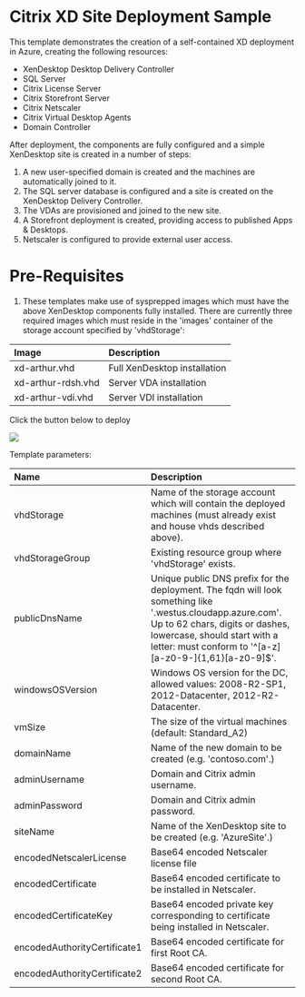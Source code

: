 # Citrix XD Site Deployment Sample

This template demonstrates the creation of a self-contained XD deployment in Azure, creating the following resources:

* XenDesktop Desktop Delivery Controller
* SQL Server
* Citrix License Server
* Citrix Storefront Server
* Citrix Netscaler
* Citrix Virtual Desktop Agents
* Domain Controller

After deployment, the components are fully configured and a simple XenDesktop site is created in a number of steps:

1. A new user-specified domain is created and the machines are automatically joined to it.
2. The SQL server database is configured and a site is created on the XenDesktop Delivery Controller.
3. The VDAs are provisioned and joined to the new site.
4. A Storefront deployment is created, providing access to published Apps & Desktops.
5. Netscaler is configured to provide external user access.

# Pre-Requisites

1) These templates make use of sysprepped images which must have the above XenDesktop components fully installed. There are currently three required images which must reside in the 'images' container of the storage account specified by 'vhdStorage':

| Image   | Description    |
|:--- |:---|
xd-arthur.vhd | Full XenDesktop installation
xd-arthur-rdsh.vhd | Server VDA installation
xd-arthur-vdi.vhd | Server VDI installation

Click the button below to deploy

<a href="https://portal.azure.com/#create/Microsoft.Template/uri/https%3A%2F%2Fraw.githubusercontent.com%2Falexstoddard%2Fazure-quickstart-templates%2Fmaster%2Fcitrix-xd-site%2Fcitrix-xd.json" target="_blank">
    <img src="http://azuredeploy.net/deploybutton.png"/>
</a>

Template parameters:

| Name   | Description    |
|:--- |:---|
| vhdStorage | Name of the storage account which will contain the deployed machines (must already exist and house vhds described above). |
| vhdStorageGroup | Existing resource group where 'vhdStorage' exists. |
| publicDnsName | Unique public DNS prefix for the deployment. The fqdn will look something like '<dnsname>.westus.cloudapp.azure.com'. Up to 62 chars, digits or dashes, lowercase, should start with a letter: must conform to '^[a-z][a-z0-9-]{1,61}[a-z0-9]$'. |
| windowsOSVersion | Windows OS version for the DC, allowed values: 2008-R2-SP1, 2012-Datacenter, 2012-R2-Datacenter. |
| vmSize | The size of the virtual machines (default: Standard_A2) |
| domainName | Name of the new domain to be created (e.g. 'contoso.com'.) |
| adminUsername | Domain and Citrix admin username. |
| adminPassword | Domain and Citrix admin password. |
| siteName | Name of the XenDesktop site to be created (e.g. 'AzureSite'.) |
| encodedNetscalerLicense | Base64 encoded Netscaler license file |
| encodedCertificate | Base64 encoded certificate to be installed in Netscaler. |
| encodedCertificateKey | Base64 encoded private key corresponding to certificate being installed in Netscaler. |
| encodedAuthorityCertificate1 | Base64 encoded certificate for first Root CA. |
| encodedAuthorityCertificate2 | Base64 encoded certificate for second Root CA. |

